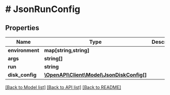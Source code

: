 # # JsonRunConfig

## Properties

Name | Type | Description | Notes
------------ | ------------- | ------------- | -------------
**environment** | **map[string,string]** |  | [optional]
**args** | **string[]** |  | [optional]
**run** | **string** |  | [optional]
**disk_config** | [**\OpenAPI\Client\Model\JsonDiskConfig[]**](JsonDiskConfig.md) |  | [optional]

[[Back to Model list]](../../README.md#models) [[Back to API list]](../../README.md#endpoints) [[Back to README]](../../README.md)
